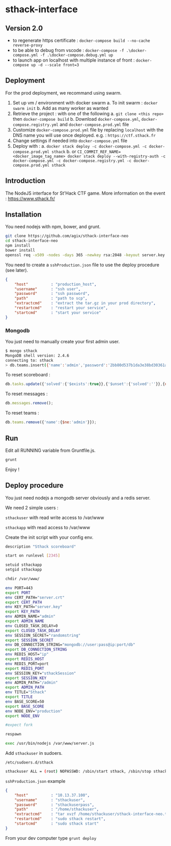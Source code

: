 # sthack-interface

## Version 2.0

- to regenerate https certificate : `docker-compose build --no-cache reverse-proxy`
- to be able to debug from vscode : `docker-compose -f .\docker-compose.yml -f .\docker-compose.debug.yml up`
- to launch app on localhost with multiple instance of front : `docker-compose up -d --scale front=3`

## Deployment

For the prod deployment, we recommand using swarm.

1. Set up vm / environment with docker swarm
  a. To init swarm : `docker swarm init`
  b. Add as many worker as wanted
2. Retrieve the project : with one of the following
  a. `git clone <this repo>` then `docker-compose build`
  b. Download `docker-compose.yml`, `docker-compose.registry.yml` and `docker-compose.prod.yml` file
3. Customize `docker-compose.prod.yml` file by replacing `localhost` with the DNS name you will use once deployed. e.g. : `https://ctf.sthack.fr`
4. Change settings if needed into `docker-compose.yml` file
5. Deploy with :
  a. `docker stack deploy -c docker-compose.yml -c docker-compose.prod.yml sthack`
  b. or `CI_COMMIT_REF_NAME=<docker_image_tag_name> docker stack deploy --with-registry-auth -c docker-compose.yml -c docker-compose.registry.yml -c docker-compose.prod.yml sthack`

## Introduction

The NodeJS interface for St'Hack CTF game.
More information on the  event : <https://www.sthack.fr/>

## Installation

You need nodejs with npm, bower, and grunt.

```bash
git clone https://github.com/agix/sthack-interface-neo
cd sthack-interface-neo
npm install
bower install
openssl req -x509 -nodes -days 365 -newkey rsa:2048 -keyout server.key -out server.crt
```

You need to create a `sshProduction.json` file to use the deploy procedure (see later).

```json
{
    "host"          : "production_host",
    "username"      : "ssh user",
    "password"      : "ssh password",
    "path"          : "path to scp",
    "extractcmd"    : "extract the tar.gz in your prod directory",
    "restartcmd"    : "restart your service",
    "startcmd"      : "start your service"
}
```

### Mongodb

You just need to manually create your first admin user.

```bash
$ mongo sthack
MongoDB shell version: 2.4.6
connecting to: sthack
> db.teams.insert({'name':'admin','password':'2bb80d537b1da3e38bd30361aa855686bde0eacd7162fef6a25fe97bf527a25b'})
```

To reset scoreboard :

```js
db.tasks.update({'solved':{'$exists':true}},{'$unset':{'solved':''}},{upsert:false, multi:true});
```

To reset messages :

```js
db.messages.remove();
```

To reset teams :

```js
db.teams.remove({'name':{$ne:'admin'}});
```

## Run

Edit all RUNNING variable from Gruntfile.js.

```bash
grunt
```

Enjoy !

## Deploy procedure

You just need nodejs a mongodb server obviously and a redis server.

We need 2 simple users :

`sthackuser` with read write access to /var/www

`sthackapp` with read access to /var/www

Create the init script with your config env.

```bash
description "Sthack scoreboard"

start on runlevel [2345]

setuid sthackapp
setgid sthackapp

chdir /var/www/

env PORT=443
export PORT
env CERT_PATH="server.crt"
export CERT_PATH
env KEY_PATH="server.key"
export KEY_PATH
env ADMIN_NAME="admin"
export ADMIN_NAME
env CLOSED_TASK_DELAY=0
export CLOSED_TASK_DELAY
env SESSION_SECRET="randomstring"
export SESSION_SECRET
env DB_CONNECTION_STRING="mongodb://user:pass@ip:port/db"
export DB_CONNECTION_STRING
env REDIS_HOST="ip"
export REDIS_HOST
env REDIS_PORT=port
export REDIS_PORT
env SESSION_KEY="sthackSession"
export SESSION_KEY
env ADMIN_PATH="/admin"
export ADMIN_PATH
env TITLE="Sthack"
export TITLE
env BASE_SCORE=50
export BASE_SCORE
env NODE_ENV="production"
export NODE_ENV

#expect fork

respawn

exec /usr/bin/nodejs /var/www/server.js
```

Add `sthackuser` in sudoers.

`/etc/sudoers.d/sthack`

```bash
sthackuser ALL = (root) NOPASSWD: /sbin/start sthack, /sbin/stop sthack, /sbin/restart sthack, /sbin/status sthack
```

`sshProduction.json` example

```json
{
    "host"          : "10.13.37.100",
    "username"      : "sthackuser",
    "password"      : "sthackuserpass",
    "path"          : "/home/sthackuser",
    "extractcmd"    : "tar xvzf /home/sthackuser/sthack-interface-neo.tar.gz -C /var/www/ && cd /var/www && npm update --production && chmod -R o+r /var/www/",
    "restartcmd"    : "sudo sthack restart",
    "startcmd"      : "sudo sthack start"
}
```

From your dev computer type `grunt deploy`
